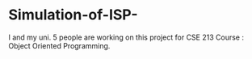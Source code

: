 # Simulation-of-ISP-
I and my uni. 5 people are working on this project for CSE 213 Course : Object Oriented Programming.
